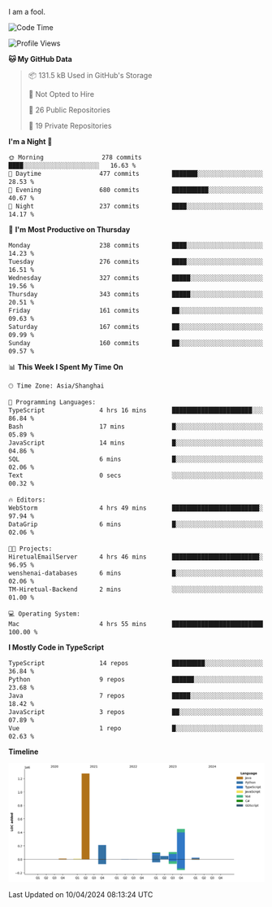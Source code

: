 I am a fool.

<!--START_SECTION:waka-->
![Code Time](http://img.shields.io/badge/Code%20Time-1%2C309%20hrs%203%20mins-blue)

![Profile Views](http://img.shields.io/badge/Profile%20Views-0-blue)

**🐱 My GitHub Data** 

> 📦 131.5 kB Used in GitHub's Storage 
 > 
> 🚫 Not Opted to Hire
 > 
> 📜 26 Public Repositories 
 > 
> 🔑 19 Private Repositories 
 > 
**I'm a Night 🦉** 

```text
🌞 Morning                278 commits         ████░░░░░░░░░░░░░░░░░░░░░   16.63 % 
🌆 Daytime                477 commits         ███████░░░░░░░░░░░░░░░░░░   28.53 % 
🌃 Evening                680 commits         ██████████░░░░░░░░░░░░░░░   40.67 % 
🌙 Night                  237 commits         ████░░░░░░░░░░░░░░░░░░░░░   14.17 % 
```
📅 **I'm Most Productive on Thursday** 

```text
Monday                   238 commits         ████░░░░░░░░░░░░░░░░░░░░░   14.23 % 
Tuesday                  276 commits         ████░░░░░░░░░░░░░░░░░░░░░   16.51 % 
Wednesday                327 commits         █████░░░░░░░░░░░░░░░░░░░░   19.56 % 
Thursday                 343 commits         █████░░░░░░░░░░░░░░░░░░░░   20.51 % 
Friday                   161 commits         ██░░░░░░░░░░░░░░░░░░░░░░░   09.63 % 
Saturday                 167 commits         ██░░░░░░░░░░░░░░░░░░░░░░░   09.99 % 
Sunday                   160 commits         ██░░░░░░░░░░░░░░░░░░░░░░░   09.57 % 
```


📊 **This Week I Spent My Time On** 

```text
🕑︎ Time Zone: Asia/Shanghai

💬 Programming Languages: 
TypeScript               4 hrs 16 mins       ██████████████████████░░░   86.84 % 
Bash                     17 mins             █░░░░░░░░░░░░░░░░░░░░░░░░   05.89 % 
JavaScript               14 mins             █░░░░░░░░░░░░░░░░░░░░░░░░   04.86 % 
SQL                      6 mins              █░░░░░░░░░░░░░░░░░░░░░░░░   02.06 % 
Text                     0 secs              ░░░░░░░░░░░░░░░░░░░░░░░░░   00.32 % 

🔥 Editors: 
WebStorm                 4 hrs 49 mins       ████████████████████████░   97.94 % 
DataGrip                 6 mins              █░░░░░░░░░░░░░░░░░░░░░░░░   02.06 % 

🐱‍💻 Projects: 
HiretualEmailServer      4 hrs 46 mins       ████████████████████████░   96.95 % 
wenshenai-databases      6 mins              █░░░░░░░░░░░░░░░░░░░░░░░░   02.06 % 
TM-Hiretual-Backend      2 mins              ░░░░░░░░░░░░░░░░░░░░░░░░░   01.00 % 

💻 Operating System: 
Mac                      4 hrs 55 mins       █████████████████████████   100.00 % 
```

**I Mostly Code in TypeScript** 

```text
TypeScript               14 repos            █████████░░░░░░░░░░░░░░░░   36.84 % 
Python                   9 repos             ██████░░░░░░░░░░░░░░░░░░░   23.68 % 
Java                     7 repos             █████░░░░░░░░░░░░░░░░░░░░   18.42 % 
JavaScript               3 repos             ██░░░░░░░░░░░░░░░░░░░░░░░   07.89 % 
Vue                      1 repo              █░░░░░░░░░░░░░░░░░░░░░░░░   02.63 % 
```



**Timeline**

![Lines of Code chart](https://raw.githubusercontent.com/VeejaLiu/VeejaLiu/master/assets/bar_graph.png)


 Last Updated on 10/04/2024 08:13:24 UTC
<!--END_SECTION:waka-->
